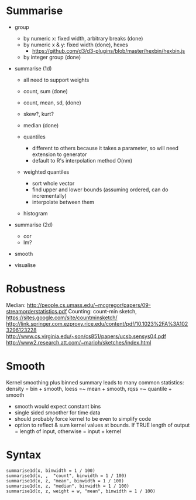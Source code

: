 # Summarise

* group 
  * by numeric x: fixed width, arbitrary breaks (done)
  * by numeric x & y: fixed width (done), hexes
    * https://github.com/d3/d3-plugins/blob/master/hexbin/hexbin.js
  * by integer group (done)

* summarise (1d)
  * all need to support weights

  * count, sum (done)
  * count, mean, sd, (done)
  * skew?, kurt?

  * median (done)

  * quantiles
    * different to others because it takes a parameter, so will need extension to generator
    * default to R's interpolation method O(nm)
  
  * weighted quantiles
    * sort whole vector
    * find upper and lower bounds (assuming ordered, can do incrementally)
    * interpolate between them

  * histogram

* summarise (2d)
  * cor
  * lm?

* smooth

* visualise

# Robustness

Median: http://people.cs.umass.edu/~mcgregor/papers/09-streamorderstatistics.pdf
Counting: count-min sketch, https://sites.google.com/site/countminsketch/
http://link.springer.com.ezproxy.rice.edu/content/pdf/10.1023%2FA%3A1023296123228
http://www.cs.virginia.edu/~son/cs851/papers/ucsb.sensys04.pdf
http://www2.research.att.com/~marioh/sketches/index.html

# Smooth

Kernel smoothing plus binned summary leads to many common statistics: density = bin + smooth, loess =~ mean + smooth, rqss =~ quantile + smooth

* smooth would expect constant bins
* single sided smoother for time data
* should probably force kernel to be even to simplify code
* option to reflect & sum kernel values at bounds.  If TRUE length of output = length of input, otherwise = input + kernel

# Syntax

    summarise1d(x, binwidth = 1 / 100)
    summarise1d(x, ,  "count", binwidth = 1 / 100)
    summarise1d(x, z, "mean", binwidth = 1 / 100)
    summarise1d(x, z, "median", binwidth = 1 / 100)
    summarise1d(x, z, weight = w, "mean", binwidth = 1 / 100)
